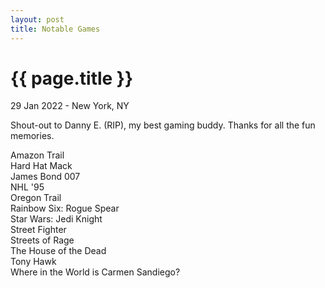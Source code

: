 ```yaml
---
layout: post
title: Notable Games
---
```


{{ page.title }}
================

<p class="meta">29 Jan 2022 - New York, NY</p>

Shout-out to Danny E. (RIP), my best gaming buddy. Thanks for all the fun memories.

Amazon Trail  
Hard Hat Mack  
James Bond 007  
NHL '95  
Oregon Trail  
Rainbow Six: Rogue Spear  
Star Wars: Jedi Knight  
Street Fighter  
Streets of Rage  
The House of the Dead  
Tony Hawk  
Where in the World is Carmen Sandiego?
